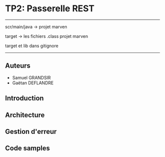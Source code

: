 TP2: Passerelle REST
====================

* * *

scr/main/java -> projet marven

target -> les fichiers .class projet marven

target et lib dans gitignore

* * *

## Auteurs

 - Samuel GRANDSIR
 - Gaëtan DEFLANDRE
 
 
## Introduction


## Architecture


## Gestion d'erreur


## Code samples